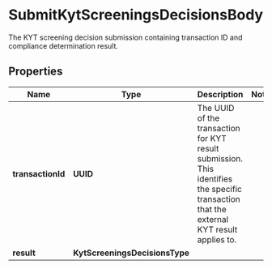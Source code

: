 

# SubmitKytScreeningsDecisionsBody

The KYT screening decision submission containing transaction ID and compliance determination result.

## Properties

| Name | Type | Description | Notes |
|------------ | ------------- | ------------- | -------------|
|**transactionId** | **UUID** | The UUID of the transaction for KYT result submission. This identifies the specific transaction that the external KYT result applies to. |  |
|**result** | **KytScreeningsDecisionsType** |  |  |



